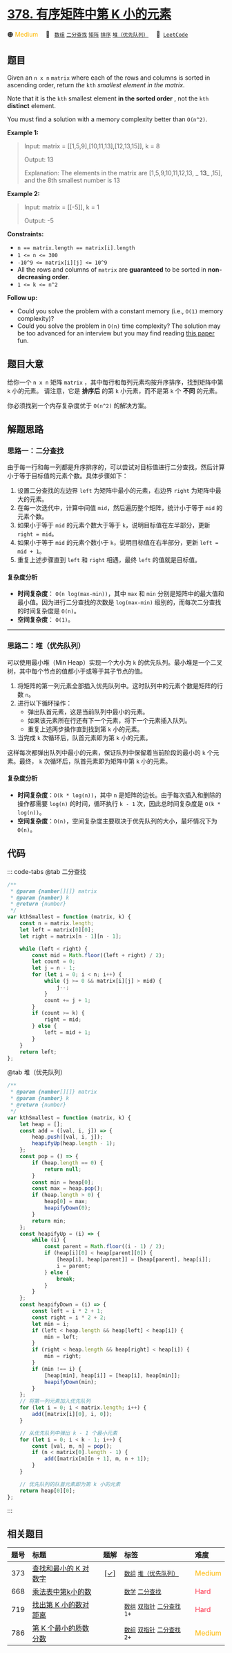 # [378. 有序矩阵中第 K 小的元素](https://leetcode.com/problems/kth-smallest-element-in-a-sorted-matrix)

🟠 <font color=#ffb800>Medium</font>&emsp; 🔖&ensp; [`数组`](/leetcode/outline/tag/array.md) [`二分查找`](/leetcode/outline/tag/binary-search.md) [`矩阵`](/leetcode/outline/tag/matrix.md) [`排序`](/leetcode/outline/tag/sorting.md) [`堆（优先队列）`](/leetcode/outline/tag/heap-priority-queue.md)&emsp; 🔗&ensp;[`LeetCode`](https://leetcode.com/problems/kth-smallest-element-in-a-sorted-matrix)

## 题目

Given an `n x n` `matrix` where each of the rows and columns is sorted in
ascending order, return _the_ `kth` _smallest element in the matrix_.

Note that it is the `kth` smallest element **in the sorted order** , not the
`kth` **distinct** element.

You must find a solution with a memory complexity better than `O(n^2)`.

**Example 1:**

> Input: matrix = [[1,5,9],[10,11,13],[12,13,15]], k = 8
>
> Output: 13
>
> Explanation: The elements in the matrix are [1,5,9,10,11,12,13, _ **13**_ ,15], and the 8th smallest number is 13

**Example 2:**

> Input: matrix = [[-5]], k = 1
>
> Output: -5

**Constraints:**

- `n == matrix.length == matrix[i].length`
- `1 <= n <= 300`
- `-10^9 <= matrix[i][j] <= 10^9`
- All the rows and columns of `matrix` are **guaranteed** to be sorted in **non-decreasing order**.
- `1 <= k <= n^2`

**Follow up:**

- Could you solve the problem with a constant memory (i.e., `O(1)` memory complexity)?
- Could you solve the problem in `O(n)` time complexity? The solution may be too advanced for an interview but you may find reading [this paper](http://www.cse.yorku.ca/~andy/pubs/X+Y.pdf) fun.

## 题目大意

给你一个 `n x n` 矩阵 `matrix` ，其中每行和每列元素均按升序排序，找到矩阵中第 `k` 小的元素。
请注意，它是 **排序后** 的第 `k` 小元素，而不是第 `k` 个 **不同** 的元素。

你必须找到一个内存复杂度优于 `O(n^2)` 的解决方案。

## 解题思路

### 思路一：二分查找

由于每一行和每一列都是升序排序的，可以尝试对目标值进行二分查找，然后计算小于等于目标值的元素个数。具体步骤如下：

1. 设置二分查找的左边界 `left` 为矩阵中最小的元素，右边界 `right` 为矩阵中最大的元素。
2. 在每一次迭代中，计算中间值 `mid`，然后遍历整个矩阵，统计小于等于 `mid` 的元素个数。
3. 如果小于等于 `mid` 的元素个数大于等于 `k`，说明目标值在左半部分，更新 `right = mid`。
4. 如果小于等于 `mid` 的元素个数小于 `k`，说明目标值在右半部分，更新 `left = mid + 1`。
5. 重复上述步骤直到 `left` 和 `right` 相遇，最终 `left` 的值就是目标值。

#### 复杂度分析

- **时间复杂度**： `O(n log(max-min))`，其中 `max` 和 `min` 分别是矩阵中的最大值和最小值。因为进行二分查找的次数是 `log(max-min)` 级别的，而每次二分查找的时间复杂度是 `O(n)`。
- **空间复杂度**： `O(1)`。

---

### 思路二：堆（优先队列）

可以使用最小堆（Min Heap）实现一个大小为 `k` 的优先队列。最小堆是一个二叉树，其中每个节点的值都小于或等于其子节点的值。

1. 将矩阵的第一列元素全部插入优先队列中。这时队列中的元素个数是矩阵的行数 `n`。
2. 进行以下循环操作：
   - 弹出队首元素，这是当前队列中最小的元素。
   - 如果该元素所在行还有下一个元素，将下一个元素插入队列。
   - 重复上述两步操作直到找到第 `k` 小的元素。
3. 当完成 `k` 次循环后，队首元素即为第 `k` 小的元素。

这样每次都弹出队列中最小的元素，保证队列中保留着当前阶段的最小的 `k` 个元素。最终， `k` 次循环后，队首元素即为矩阵中第 `k` 小的元素。

#### 复杂度分析

- **时间复杂度**：`O(k * log(n))`，其中 `n` 是矩阵的边长。由于每次插入和删除的操作都需要 `log(n)` 的时间，循环执行 `k - 1` 次，因此总时间复杂度是 `O(k * log(n))`。
- **空间复杂度**：`O(n)`，空间复杂度主要取决于优先队列的大小，最坏情况下为 `O(n)`。

## 代码

::: code-tabs
@tab 二分查找

```javascript
/**
 * @param {number[][]} matrix
 * @param {number} k
 * @return {number}
 */
var kthSmallest = function (matrix, k) {
	const n = matrix.length;
	let left = matrix[0][0];
	let right = matrix[n - 1][n - 1];

	while (left < right) {
		const mid = Math.floor((left + right) / 2);
		let count = 0;
		let j = n - 1;
		for (let i = 0; i < n; i++) {
			while (j >= 0 && matrix[i][j] > mid) {
				j--;
			}
			count += j + 1;
		}
		if (count >= k) {
			right = mid;
		} else {
			left = mid + 1;
		}
	}
	return left;
};
```

@tab 堆（优先队列）

```javascript
/**
 * @param {number[][]} matrix
 * @param {number} k
 * @return {number}
 */
var kthSmallest = function (matrix, k) {
	let heap = [];
	const add = ([val, i, j]) => {
		heap.push([val, i, j]);
		heapifyUp(heap.length - 1);
	};
	const pop = () => {
		if (heap.length == 0) {
			return null;
		}
		const min = heap[0];
		const max = heap.pop();
		if (heap.length > 0) {
			heap[0] = max;
			heapifyDown(0);
		}
		return min;
	};
	const heapifyUp = (i) => {
		while (i) {
			const parent = Math.floor((i - 1) / 2);
			if (heap[i][0] < heap[parent][0]) {
				[heap[i], heap[parent]] = [heap[parent], heap[i]];
				i = parent;
			} else {
				break;
			}
		}
	};
	const heapifyDown = (i) => {
		const left = i * 2 + 1;
		const right = i * 2 + 2;
		let min = i;
		if (left < heap.length && heap[left] < heap[i]) {
			min = left;
		}
		if (right < heap.length && heap[right] < heap[i]) {
			min = right;
		}
		if (min !== i) {
			[heap[min], heap[i]] = [heap[i], heap[min]];
			heapifyDown(min);
		}
	};
	// 将第一列元素加入优先队列
	for (let i = 0; i < matrix.length; i++) {
		add([matrix[i][0], i, 0]);
	}

	// 从优先队列中弹出 k - 1 个最小元素
	for (let i = 0; i < k - 1; i++) {
		const [val, m, n] = pop();
		if (n < matrix[0].length - 1) {
			add([matrix[m][n + 1], m, n + 1]);
		}
	}

	// 优先队列的队首元素即为第 k 小的元素
	return heap[0][0];
};
```

:::

## 相关题目

<!-- prettier-ignore -->
| 题号 | 标题 | 题解 | 标签 | 难度 |
| :------: | :------ | :------: | :------ | :------ |
| 373 | [查找和最小的 K 对数字](https://leetcode.com/problems/find-k-pairs-with-smallest-sums) | [[✓]](https://2xiao.github.io/leetcode-js/leetcode/problem/0373) |  [`数组`](/leetcode/outline/tag/array.md) [`堆（优先队列）`](/leetcode/outline/tag/heap-priority-queue.md) | <font color=#ffb800>Medium</font> |
| 668 | [乘法表中第k小的数](https://leetcode.com/problems/kth-smallest-number-in-multiplication-table) |  |  [`数学`](/leetcode/outline/tag/math.md) [`二分查找`](/leetcode/outline/tag/binary-search.md) | <font color=#ff334b>Hard</font> |
| 719 | [找出第 K 小的数对距离](https://leetcode.com/problems/find-k-th-smallest-pair-distance) |  |  [`数组`](/leetcode/outline/tag/array.md) [`双指针`](/leetcode/outline/tag/two-pointers.md) [`二分查找`](/leetcode/outline/tag/binary-search.md) `1+` | <font color=#ff334b>Hard</font> |
| 786 | [第 K 个最小的质数分数](https://leetcode.com/problems/k-th-smallest-prime-fraction) |  |  [`数组`](/leetcode/outline/tag/array.md) [`双指针`](/leetcode/outline/tag/two-pointers.md) [`二分查找`](/leetcode/outline/tag/binary-search.md) `2+` | <font color=#ffb800>Medium</font> |

<style>
.blue {
    background-color: #096dd9;
    padding: 0.25rem 0.5rem;
    margin: 0;
    font-size: 0.85em;
    border-radius: 3px;
    color: white;
    font-weight: 500;
}
table th:first-of-type { width: 10%; }
table th:nth-of-type(2) { width: 35%; }
table th:nth-of-type(3) { width: 10%; }
table th:nth-of-type(4) { width: 35%; }
table th:nth-of-type(5) { width: 10%; }
</style>
